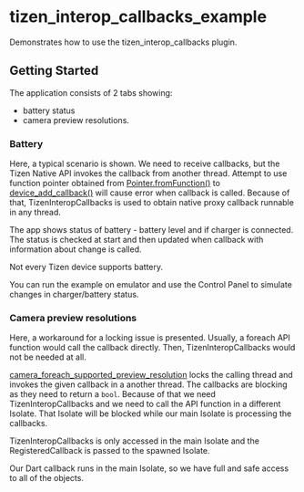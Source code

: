 # tizen_interop_callbacks_example

Demonstrates how to use the tizen_interop_callbacks plugin.

## Getting Started

The application consists of 2 tabs showing:
- battery status
- camera preview resolutions.

### Battery
Here, a typical scenario is shown. We need to receive callbacks, but the Tizen Native API
invokes the callback from another thread. Attempt to use function pointer obtained
from [Pointer.fromFunction()](https://api.flutter.dev/flutter/dart-ffi/Pointer/fromFunction.html)
to [device_add_callback()](https://docs.tizen.org/application/native/api/mobile/4.0/group__CAPI__SYSTEM__DEVICE__CALLBACK__MODULE.html#ga89a756a9c46fb670f603d79b66af6cf0)
will cause error when callback is called.
Because of that, TizenInteropCallbacks is used to obtain native proxy callback runnable in any thread.

The app shows status of battery - battery level and if charger is connected.
The status is checked at start and then updated when callback with information
about change is called.

Not every Tizen device supports battery.

You can run the example on emulator and use the Control Panel to simulate
changes in charger/battery status.

### Camera preview resolutions
Here, a workaround for a locking issue is presented. Usually, a foreach API function would call the callback directly.
Then, TizenInteropCallbacks would not be needed at all.

[camera_foreach_supported_preview_resolution](https://docs.tizen.org/application/native/api/mobile/4.0/group__CAPI__MEDIA__CAMERA__CAPABILITY__MODULE.html#gaccca0251a0432ca8752be09b400b9b3b)
locks the calling thread and invokes the given callback in a another thread.
The callbacks are blocking as they need to return a `bool`.
Because of that we need TizenInteropCallbacks and we need to call the API
function in a different Isolate. That Isolate will be blocked while our main
Isolate is processing the callbacks.

TizenInteropCallbacks is only accessed in the main Isolate and
the RegisteredCallback is passed to the spawned Isolate.

Our Dart callback runs in the main Isolate, so we have full and safe access
to all of the objects.